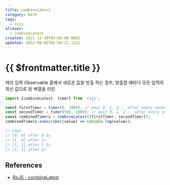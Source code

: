 ```yaml
---
title: combineLatest
category: RxJS
tags:
  - rxjs
aliases:
  - combineLatest
created: 2021-12-30T04:06:00.000Z
updated: 2022-09-05T05:04:22.132Z
---
```


# {{ $frontmatter.title }}

여러 입력 Observable 중에서 새로운 값을 방출 하는 경우, 방출할 때마다 모든 입력의 최신 값으로 된 배열을 리턴.

```js
import {combineLatest, timer} from 'rxjs';

const firstTimer = timer(0, 1000); // emit 0, 1, 2... after every second, starting from now
const secondTimer = timer(500, 1000); // emit 0, 1, 2... after every second, starting 0,5s from now
const combinedTimers = combineLatest([firstTimer, secondTimer]);
combinedTimers.subscribe((value) => console.log(value));

// Logs
// [0, 0] after 0.5s
// [1, 0] after 1s
// [1, 1] after 1.5s
// [2, 1] after 2s
```

## References

- [RxJS - combineLatest](https://rxjs.dev/api/index/function/combineLatest)
